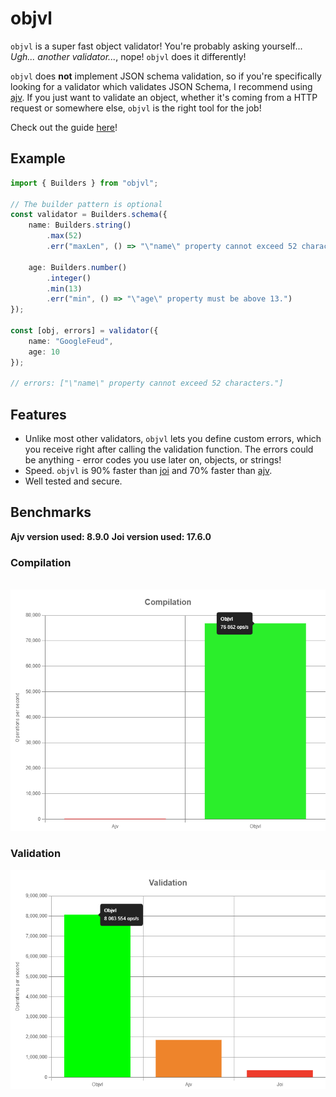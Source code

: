 # objvl

`objvl` is a super fast object validator! You're probably asking yourself... *Ugh... another validator...*, nope! `objvl` does it differently!

`objvl` does **not** implement JSON schema validation, so if you're specifically looking for a validator which validates JSON Schema, I recommend using [ajv](https://ajv.js.org/). If you just want to validate an object, whether it's coming from a HTTP request or somewhere else, `objvl` is the right tool for the job!

Check out the guide [here](https://googlefeud.github.io/objvl/pages/Guides/Welcome.html)!

## Example

```ts
import { Builders } from "objvl";

// The builder pattern is optional
const validator = Builders.schema({
    name: Builders.string()
        .max(52)
        .err("maxLen", () => "\"name\" property cannot exceed 52 characters."),
    
    age: Builders.number()
        .integer()
        .min(13)
        .err("min", () => "\"age\" property must be above 13.")
});

const [obj, errors] = validator({
    name: "GoogleFeud",
    age: 10
});

// errors: ["\"name\" property cannot exceed 52 characters."]
```

## Features

- Unlike most other validators, `objvl` lets you define custom errors, which you receive right after calling the validation function. The errors could be anything - error codes you use later on, objects, or strings!
- Speed. `objvl` is 90% faster than [joi](https://joi.dev/) and 70% faster than [ajv](https://ajv.js.org/). 
- Well tested and secure.

## Benchmarks

**Ajv version used: 8.9.0**
**Joi version used: 17.6.0**

### Compilation

<img> </img>
![Compilation](https://github.com/GoogleFeud/objvl/blob/main/benchmark/results/compilation.png?raw=true)

### Validation

![Validation](https://github.com/GoogleFeud/objvl/blob/main/benchmark/results/validation.png?raw=true)


